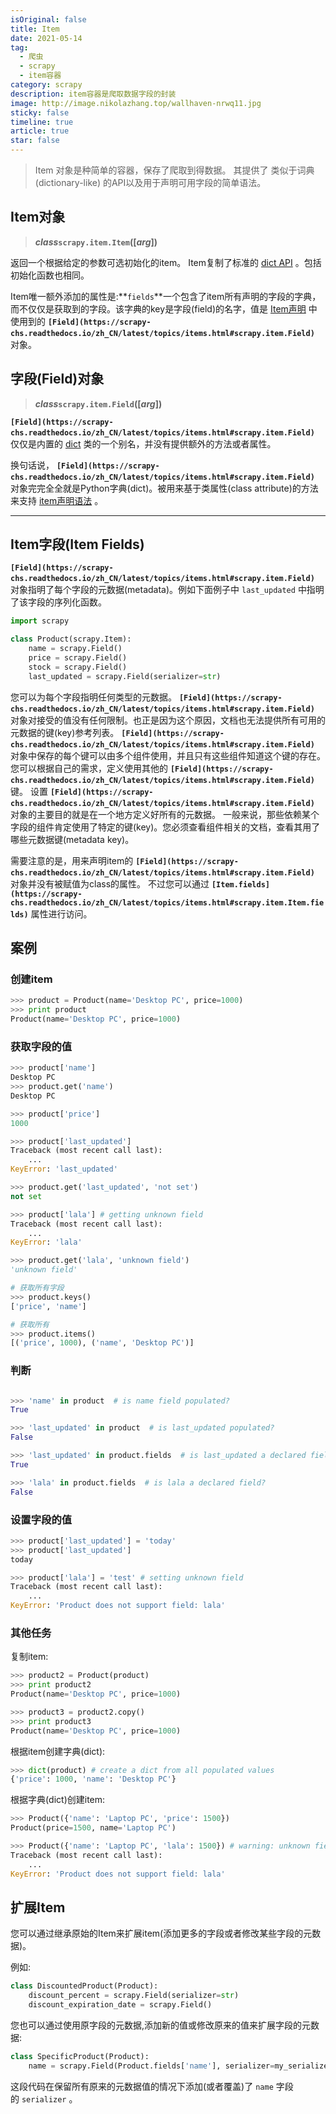 ```yaml
---
isOriginal: false
title: Item
date: 2021-05-14
tag:
  - 爬虫
  - scrapy
  - item容器
category: scrapy
description: item容器是爬取数据字段的封装
image: http://image.nikolazhang.top/wallhaven-nrwq11.jpg
sticky: false
timeline: true
article: true
star: false
---
```


> Item 对象是种简单的容器，保存了爬取到得数据。 其提供了 类似于词典(dictionary-like) 的API以及用于声明可用字段的简单语法。

## ****Item对象****

> ***class*`scrapy.item.Item`([*arg*])**

返回一个根据给定的参数可选初始化的item。
Item复制了标准的 [dict API](http://docs.python.org/library/stdtypes.html#dict) 。包括初始化函数也相同。

Item唯一额外添加的属性是:**`fields`**一个包含了item所有声明的字段的字典，而不仅仅是获取到的字段。该字典的key是字段(field)的名字，值是 [Item声明](https://scrapy-chs.readthedocs.io/zh_CN/latest/topics/items.html#topics-items-declaring) 中使用到的 **`[Field](https://scrapy-chs.readthedocs.io/zh_CN/latest/topics/items.html#scrapy.item.Field)`** 对象。

## ****字段(Field)对象****

> ***class*`scrapy.item.Field`([*arg*])**

**`[Field](https://scrapy-chs.readthedocs.io/zh_CN/latest/topics/items.html#scrapy.item.Field)`** 仅仅是内置的 [dict](http://docs.python.org/library/stdtypes.html#dict) 类的一个别名，并没有提供额外的方法或者属性。

换句话说， **`[Field](https://scrapy-chs.readthedocs.io/zh_CN/latest/topics/items.html#scrapy.item.Field)`** 对象完完全全就是Python字典(dict)。被用来基于类属性(class attribute)的方法来支持 [item声明语法](https://scrapy-chs.readthedocs.io/zh_CN/latest/topics/items.html#topics-items-declaring) 。

---

## **Item字段(Item Fields)**

**`[Field](https://scrapy-chs.readthedocs.io/zh_CN/latest/topics/items.html#scrapy.item.Field)`** 对象指明了每个字段的元数据(metadata)。例如下面例子中 `last_updated` 中指明了该字段的序列化函数。

```python
import scrapy

class Product(scrapy.Item):
    name = scrapy.Field()
    price = scrapy.Field()
    stock = scrapy.Field()
    last_updated = scrapy.Field(serializer=str)
```

您可以为每个字段指明任何类型的元数据。 **`[Field](https://scrapy-chs.readthedocs.io/zh_CN/latest/topics/items.html#scrapy.item.Field)`** 对象对接受的值没有任何限制。也正是因为这个原因，文档也无法提供所有可用的元数据的键(key)参考列表。 **`[Field](https://scrapy-chs.readthedocs.io/zh_CN/latest/topics/items.html#scrapy.item.Field)`** 对象中保存的每个键可以由多个组件使用，并且只有这些组件知道这个键的存在。您可以根据自己的需求，定义使用其他的 **`[Field](https://scrapy-chs.readthedocs.io/zh_CN/latest/topics/items.html#scrapy.item.Field)`** 键。 设置 **`[Field](https://scrapy-chs.readthedocs.io/zh_CN/latest/topics/items.html#scrapy.item.Field)`** 对象的主要目的就是在一个地方定义好所有的元数据。 一般来说，那些依赖某个字段的组件肯定使用了特定的键(key)。您必须查看组件相关的文档，查看其用了哪些元数据键(metadata key)。

需要注意的是，用来声明item的 **`[Field](https://scrapy-chs.readthedocs.io/zh_CN/latest/topics/items.html#scrapy.item.Field)`** 对象并没有被赋值为class的属性。 不过您可以通过 **`[Item.fields](https://scrapy-chs.readthedocs.io/zh_CN/latest/topics/items.html#scrapy.item.Item.fields)`** 属性进行访问。

## 案例

### 创建item

```python
>>> product = Product(name='Desktop PC', price=1000)
>>> print product
Product(name='Desktop PC', price=1000)
```

### 获取字段的值

```python
>>> product['name']
Desktop PC
>>> product.get('name')
Desktop PC

>>> product['price']
1000

>>> product['last_updated']
Traceback (most recent call last):
    ...
KeyError: 'last_updated'

>>> product.get('last_updated', 'not set')
not set

>>> product['lala'] # getting unknown field
Traceback (most recent call last):
    ...
KeyError: 'lala'

>>> product.get('lala', 'unknown field')
'unknown field'

# 获取所有字段
>>> product.keys()
['price', 'name']

# 获取所有
>>> product.items()
[('price', 1000), ('name', 'Desktop PC')]
```

### 判断

```python

>>> 'name' in product  # is name field populated?
True

>>> 'last_updated' in product  # is last_updated populated?
False

>>> 'last_updated' in product.fields  # is last_updated a declared field?
True

>>> 'lala' in product.fields  # is lala a declared field?
False
```

### 设置字段的值

```python
>>> product['last_updated'] = 'today'
>>> product['last_updated']
today

>>> product['lala'] = 'test' # setting unknown field
Traceback (most recent call last):
    ...
KeyError: 'Product does not support field: lala'
```

### **其他任务**

复制item:

```python
>>> product2 = Product(product)
>>> print product2
Product(name='Desktop PC', price=1000)

>>> product3 = product2.copy()
>>> print product3
Product(name='Desktop PC', price=1000)
```

根据item创建字典(dict):

```python
>>> dict(product) # create a dict from all populated values
{'price': 1000, 'name': 'Desktop PC'}
```

根据字典(dict)创建item:

```python
>>> Product({'name': 'Laptop PC', 'price': 1500})
Product(price=1500, name='Laptop PC')

>>> Product({'name': 'Laptop PC', 'lala': 1500}) # warning: unknown field in dict
Traceback (most recent call last):
    ...
KeyError: 'Product does not support field: lala'
```

## **扩展Item**

您可以通过继承原始的Item来扩展item(添加更多的字段或者修改某些字段的元数据)。

例如:

```python
class DiscountedProduct(Product):
    discount_percent = scrapy.Field(serializer=str)
    discount_expiration_date = scrapy.Field()
```

您也可以通过使用原字段的元数据,添加新的值或修改原来的值来扩展字段的元数据:

```python
class SpecificProduct(Product):
    name = scrapy.Field(Product.fields['name'], serializer=my_serializer)
```

这段代码在保留所有原来的元数据值的情况下添加(或者覆盖)了 `name` 字段的 `serializer` 。